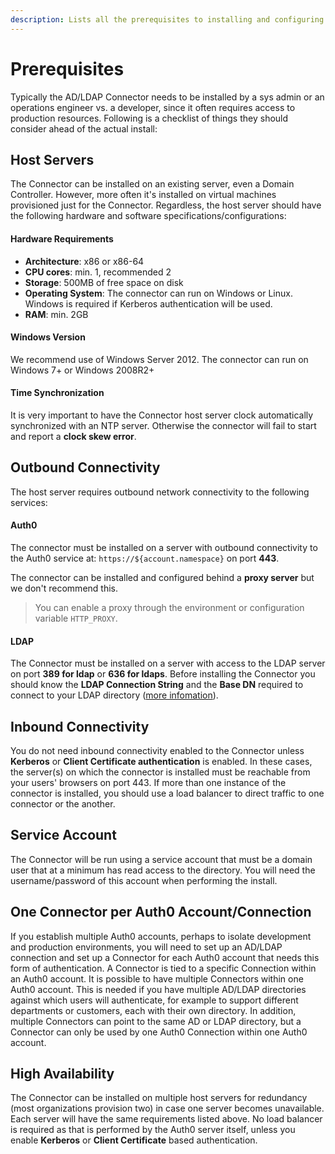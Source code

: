 ```yaml
---
description: Lists all the prerequisites to installing and configuring the connector.
---
```


# Prerequisites

Typically the AD/LDAP Connector needs to be installed by a sys admin or an operations engineer vs. a developer, since it often requires access to production resources. Following is a checklist of things they should consider ahead of the actual install:

## Host Servers

The Connector can be installed on an existing server, even a Domain Controller. However, more often it's installed on virtual machines provisioned just for the Connector. Regardless, the host server should have the following hardware and software specifications/configurations:

#### Hardware Requirements

-  **Architecture**: x86 or x86-64
-  **CPU cores**: min. 1, recommended 2
-  **Storage**: 500MB of free space on disk
-  **Operating System**: The connector can run on Windows or Linux.  Windows is required if Kerberos authentication will be used.
-  **RAM**: min. 2GB

#### Windows Version

We recommend use of Windows Server 2012.
The connector can run on Windows 7+ or Windows 2008R2+ 

#### Time Synchronization

It is very important to have the Connector host server clock automatically synchronized with an NTP server. Otherwise the connector will fail to start and report a __clock skew error__.

## Outbound Connectivity

The host server requires outbound network connectivity to the following services:

#### Auth0

The connector must be installed on a server with outbound connectivity to the Auth0 service at:  `https://${account.namespace}` on port **443**.

The connector can be installed and configured behind a __proxy server__ but we don't recommend this.

> You can enable a proxy through the environment or configuration variable `HTTP_PROXY`.

#### LDAP

The Connector must be installed on a server with access to the LDAP server on port **389 for ldap** or **636 for ldaps**. Before installing the Connector you should know the **LDAP Connection String** and the **Base DN** required to connect to your LDAP directory ([more infomation](/connector/install#link-to-ldap)).

## Inbound Connectivity

You do not need inbound connectivity enabled to the Connector unless **Kerberos** or **Client Certificate authentication** is enabled. In these cases, the server(s) on which the connector is installed must be reachable from your users' browsers on port 443. If more than one instance of the connector is installed, you should use a load balancer to direct traffic to one connector or the another.

## Service Account

The Connector will be run using a service account that must be a domain user that at a minimum has read access to the directory. You will need the username/password of this account when performing the install.

## One Connector per Auth0 Account/Connection

If you establish multiple Auth0 accounts, perhaps to isolate development and production environments, you will need to set up an AD/LDAP connection and set up a Connector for each Auth0 account that needs this form of authentication.  A Connector is tied to a specific Connection within an Auth0 account.  It is possible to have multiple Connectors within one Auth0 account.  This is needed if you have multiple AD/LDAP directories against which users will authenticate, for example to support different departments or customers, each with their own directory. In addition, multiple Connectors can point to the same AD or LDAP directory, but a Connector can only be used by one Auth0 Connection within one Auth0 account.

## High Availability

The Connector can be installed on multiple host servers for redundancy (most organizations provision two) in case one server becomes unavailable. Each server will have the same requirements listed above. No load balancer is required as that is performed by the Auth0 server itself, unless you enable __Kerberos__ or __Client Certificate__ based authentication.
